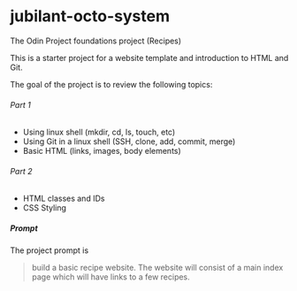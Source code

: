 # jubilant-octo-system
The Odin Project foundations project (Recipes)

This is a starter project for a website template and introduction to HTML and Git.

The goal of the project is to review the following topics:
###### Part 1
* Using linux shell (mkdir, cd, ls, touch, etc)
* Using Git in a linux shell (SSH, clone, add, commit, merge)
* Basic HTML (links, images, body elements)
###### Part 2
* HTML classes and IDs
* CSS Styling

##### Prompt
The project prompt is
> build a basic recipe website. The website will consist of a main index page which will have links to a few recipes.
